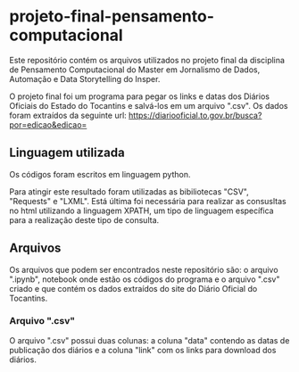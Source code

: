 # projeto-final-pensamento-computacional
Este repositório contém os arquivos utilizados no projeto final da disciplina de Pensamento Computacional do Master em Jornalismo de Dados, Automação e Data Storytelling do Insper.

O projeto final foi um programa para pegar os links e datas dos Diários Oficiais do Estado do Tocantins e salvá-los em um arquivo ".csv".
Os dados foram extraídos da seguinte url: https://diariooficial.to.gov.br/busca?por=edicao&edicao=

## Linguagem utilizada
Os códigos foram escritos em linguagem python.

Para atingir este resultado foram utilizadas as bibiliotecas "CSV", "Requests" e "LXML". Está última foi necessária para realizar as consusltas no html utilizando a linguagem XPATH, um tipo de linguagem específica para a realização deste tipo de consulta.

## Arquivos
Os arquivos que podem ser encontrados neste repositório são: o arquivo ".ipynb", notebook onde estão os códigos do programa e o arquivo ".csv" criado e que contém os dados extraídos do site do Diário Oficial do Tocantins.

### Arquivo ".csv"
O arquivo ".csv" possui duas colunas: a coluna "data" contendo as datas de publicação dos diários e a coluna "link" com os links para download dos diários.
